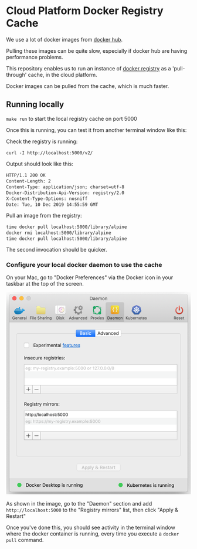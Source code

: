 # Cloud Platform Docker Registry Cache

We use a lot of docker images from [docker hub].

Pulling these images can be quite slow, especially if docker hub are having performance problems.

This repository enables us to run an instance of [docker registry] as a 'pull-through' cache, in the cloud platform.

Docker images can be pulled from the cache, which is much faster.

## Running locally

`make run` to start the local registry cache on port 5000

Once this is running, you can test it from another terminal
window like this:

Check the registry is running:

    curl -I http://localhost:5000/v2/

Output should look like this:

    HTTP/1.1 200 OK
    Content-Length: 2
    Content-Type: application/json; charset=utf-8
    Docker-Distribution-Api-Version: registry/2.0
    X-Content-Type-Options: nosniff
    Date: Tue, 10 Dec 2019 14:55:59 GMT

Pull an image from the registry:

    time docker pull localhost:5000/library/alpine
    docker rmi localhost:5000/library/alpine
    time docker pull localhost:5000/library/alpine

The second invocation should be quicker.

### Configure your local docker daemon to use the cache

On your Mac, go to "Docker Preferences" via the Docker icon in your taskbar at
the top of the screen.

![Configure docker for mac](images/configure-docker-mac.png)

As shown in the image, go to the "Daemon" section and add
`http://localhost:5000` to the "Registry mirrors" list, then click "Apply &
Restart"

Once you've done this, you should see activity in the terminal window where the
docker container is running, every time you execute a `docker pull` command.


[docker hub]: https://hub.docker.com/
[docker registry]: https://docs.docker.com/registry/recipes/mirror/
